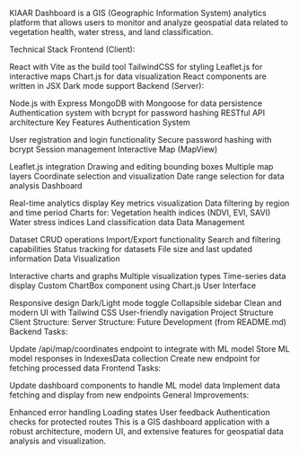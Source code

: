 KIAAR Dashboard is a GIS (Geographic Information System) analytics platform that allows users to monitor and analyze geospatial data related to vegetation health, water stress, and land classification.

Technical Stack
Frontend (Client):

React with Vite as the build tool
TailwindCSS for styling
Leaflet.js for interactive maps
Chart.js for data visualization
React components are written in JSX
Dark mode support
Backend (Server):

Node.js with Express
MongoDB with Mongoose for data persistence
Authentication system with bcrypt for password hashing
RESTful API architecture
Key Features
Authentication System

User registration and login functionality
Secure password hashing with bcrypt
Session management
Interactive Map (MapView)

Leaflet.js integration
Drawing and editing bounding boxes
Multiple map layers
Coordinate selection and visualization
Date range selection for data analysis
Dashboard

Real-time analytics display
Key metrics visualization
Data filtering by region and time period
Charts for:
Vegetation health indices (NDVI, EVI, SAVI)
Water stress indices
Land classification data
Data Management

Dataset CRUD operations
Import/Export functionality
Search and filtering capabilities
Status tracking for datasets
File size and last updated information
Data Visualization

Interactive charts and graphs
Multiple visualization types
Time-series data display
Custom ChartBox component using Chart.js
User Interface

Responsive design
Dark/Light mode toggle
Collapsible sidebar
Clean and modern UI with Tailwind CSS
User-friendly navigation
Project Structure
Client Structure:
Server Structure:
Future Development (from README.md)
Backend Tasks:

Update /api/map/coordinates endpoint to integrate with ML model
Store ML model responses in IndexesData collection
Create new endpoint for fetching processed data
Frontend Tasks:

Update dashboard components to handle ML model data
Implement data fetching and display from new endpoints
General Improvements:

Enhanced error handling
Loading states
User feedback
Authentication checks for protected routes
This is a GIS dashboard application with a robust architecture, modern UI, and extensive features for geospatial data analysis and visualization.
